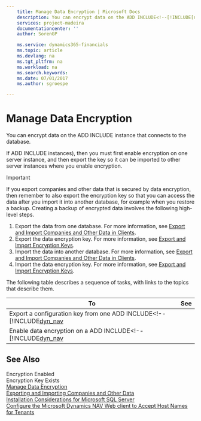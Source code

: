 ```yaml
---
    title: Manage Data Encryption | Microsoft Docs
    description: You can encrypt data on the ADD INCLUDE<!--[!INCLUDE[nav_server](../../includes/nav_server_md.md)]--> instance that connects to the database.
    services: project-madeira
    documentationcenter: ''
    author: SorenGP

    ms.service: dynamics365-financials
    ms.topic: article
    ms.devlang: na
    ms.tgt_pltfrm: na
    ms.workload: na
    ms.search.keywords:
    ms.date: 07/01/2017
    ms.author: sgroespe

---
```

# Manage Data Encryption
You can encrypt data on the ADD INCLUDE<!--[!INCLUDE[nav_server](../../includes/nav_server_md.md)]--> instance that connects to the database.  
  
 If ADD INCLUDE<!--[!INCLUDE[dyn_nav](../../includes/nav_server_md.md)]--> instances), then you must first enable encryption on one server instance, and then export the key so it can be imported to other server instances where you enable encryption.  
  
> [!IMPORTANT]  
>  If you export companies and other data that is secured by data encryption, then remember to also export the encryption key so that you can access the data after you import it into another database, for example when you restore a backup. Creating a backup of encrypted data involves the following high-level steps.  
>   
>  1.  Export the data from one database. For more information, see [Export and Import Companies and Other Data in Clients](../How%20to:%20Export%20and%20Import%20Companies%20and%20Other%20Data%20in%20Clients.md).  
> 2.  Export the data encryption key. For more information, see [Export and Import Encryption Keys](../how-to-export-and-import-encryption-keys.md).  
> 3.  Import the data into another database. For more information, see [Export and Import Companies and Other Data in Clients](../How%20to:%20Export%20and%20Import%20Companies%20and%20Other%20Data%20in%20Clients.md).  
> 4.  Import the data encryption key. For more information, see [Export and Import Encryption Keys](../how-to-export-and-import-encryption-keys.md).  
  
 The following table describes a sequence of tasks, with links to the topics that describe them.   
  
|**To**|**See**|  
|------------|-------------|  
|Export a configuration key from one ADD INCLUDE<!--[!INCLUDE[dyn_nav](../../includes/how-to-export-and-import-encryption-keys.md)|  
|Enable data encryption on a ADD INCLUDE<!--[!INCLUDE[dyn_nav](../../includes/how-to-enable-and-disable-encryption-keys.md)|  
  
## See Also  
 Encryption Enabled   
 Encryption Key Exists   
 [Manage Data Encryption](../manage-data-encryption.md)   
 [Exporting and Importing Companies and Other Data](../Exporting%20and%20Importing%20Companies%20and%20Other%20Data.md)   
 [Installation Considerations for Microsoft SQL Server](../Installation%20Considerations%20for%20Microsoft%20SQL%20Server.md)   
 [Configure the Microsoft Dynamics NAV Web client to Accept Host Names for Tenants](../How%20to:%20Configure%20the%20Microsoft%20Dynamics%20NAV%20Web%20client%20to%20Accept%20Host%20Names%20for%20Tenants.md)